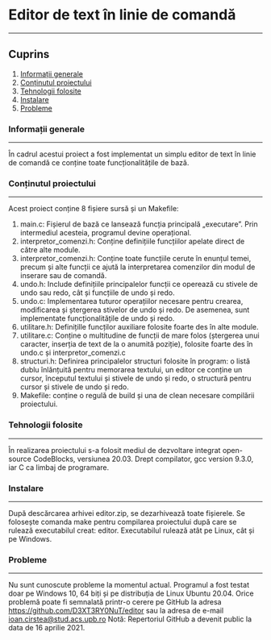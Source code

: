 # Editor de text în linie de comandă
***
## Cuprins
1. [Informații generale](#informații-generale)
2. [Conținutul proiectului](#conținutul-proiectului)
3. [Tehnologii folosite](#tehnologii-folosite)
4. [Instalare](#instalare)
5. [Probleme](#probleme)

### Informații generale
***
În cadrul acestui proiect a fost implementat un simplu editor de text în linie de comandă 
ce conține toate funcționalitățile de bază.

### Conținutul proiectului
***
Acest proiect conține 8 fișiere sursă și un Makefile:
1. main.c: Fișierul de bază ce lansează funcția principală „executare”. 
Prin intermediul acesteia, programul devine operațional.
2. interpretor_comenzi.h: Conține definițiile funcțiilor apelate direct 
de către alte module.
3. interpretor_comenzi.h: Conține toate funcțiile cerute în enunțul temei, 
precum și alte funcții ce ajută la interpretarea comenzilor din modul de inserare
sau de comandă.
4. undo.h: Include definițiile principalelor funcții ce operează cu stivele
de undo sau redo, cât și funcțiile de undo și redo.
5. undo.c: Implementarea tuturor operațiilor necesare pentru crearea, modificarea
și ștergerea stivelor de undo și redo. De asemenea, sunt implementate funcționalitățile
de undo și redo.
6. utilitare.h: Definițille funcților auxiliare folosite foarte des în alte module.
7. utilitare.c: Conține o multitudine de funcții de mare folos (ștergerea unui caracter,
inserția de text de la o anumită poziție), folosite foarte des în undo.c și 
interpretor_comenzi.c
8. structuri.h: Definirea principalelor structuri folosite în program: o listă
dublu înlănțuită pentru memorarea textului, un editor ce conține un cursor, începutul
textului și stivele de undo și redo, o structură pentru cursor și stivele de undo și redo.
9. Makefile: conține o regulă de build și una de clean necesare compilării proiectului.

### Tehnologii folosite
***
În realizarea proiectului s-a folosit mediul de dezvoltare integrat open-source CodeBlocks, versiunea 20.03. Drept compilator, gcc version 9.3.0, iar C ca limbaj de programare.

### Instalare
***
După descărcarea arhivei editor.zip, se dezarhivează toate fișierele. Se folosește comanda make pentru compilarea proiectului după care se rulează executabilul creat: editor. Executabilul rulează atât pe Linux, cât și pe Windows.

### Probleme
***
Nu sunt cunoscute probleme la momentul actual. Programul a fost testat doar pe Windows 10, 64 biți și pe distribuția de Linux Ubuntu 20.04. Orice problemă poate fi semnalată printr-o cerere pe GitHub la adresa https://github.com/D3XT3RY0NuT/editor sau la adresa de e-mail ioan.cirstea@stud.acs.upb.ro
Notă: Repertoriul GitHub a devenit public la data de 16 aprilie 2021.
